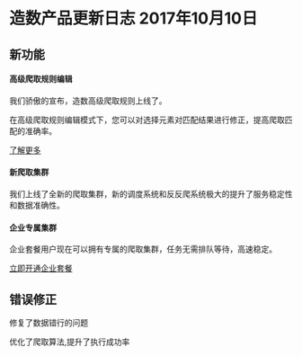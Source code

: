 # 造数产品更新日志 2017年10月10日

## **新功能**

#### 高级爬取规则编辑

我们骄傲的宣布，造数高级爬取规则上线了。

在高级爬取规则编辑模式下，您可以对选择元素对匹配结果进行修正，提高爬取匹配的准确率。

[了解更多](/parse.zaoshu.io) 

#### 新爬取集群

我们上线了全新的爬取集群，新的调度系统和反反爬系统极大的提升了服务稳定性和数据准确性。

#### 企业专属集群

企业套餐用户现在可以拥有专属的爬取集群，任务无需排队等待，高速稳定。

[立即开通企业套餐](http://zaoshu.io/pricing.html)

## 错误修正

修复了数据错行的问题

优化了爬取算法,提升了执行成功率



